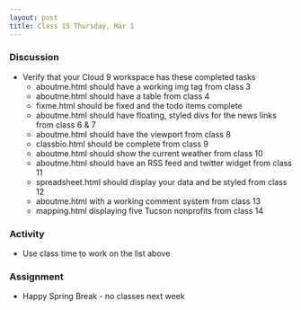 ```yaml
---
layout: post
title: Class 15 Thursday, Mar 1
---
```


### Discussion

* Verify that your Cloud 9 workspace has these completed tasks
  * aboutme.html should have a working img tag from class 3
  * aboutme.html should have a table from class 4
  * fixme.html should be fixed and the todo items complete
  * aboutme.html should have floating, styled divs for the news links from class 6 & 7
  * aboutme.html should have the viewport from class 8
  * classbio.html should be complete from class 9
  * aboutme.html should show the current weather from class 10
  * aboutme.html should have an RSS feed and twitter widget from class 11
  * spreadsheet.html should display your data and be styled from class 12
  * aboutme.html with a working comment system from class 13
  * mapping.html displaying five Tucson nonprofits from class 14

### Activity

* Use class time to work on the list above

### Assignment

* Happy Spring Break - no classes next week
